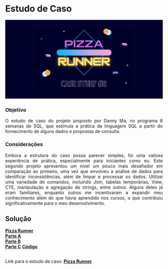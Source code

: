 # Estudo de Caso

<img src="imagens/pizz_runner.jpg">

### Objetivo
<div align="justify">O estudo de caso do projeto proposto por Danny Ma, no programa 8 semanas de SQL, que estimula a prática da linguagem SQL a partir do fornecimento de alguns dados e propostas de consulta.</div>

### Considerações
<div align="justify">Embora a estrutura do caso possa parecer simples, foi uma valiosa experiência de prática, especialmente para iniciantes como eu. Este segundo projeto apresentou um nível um pouco mais desafiador em comparação ao primeiro, uma vez que envolveu a análise de dados para identificar inconsistências, além de limpar e processar os dados. Utilizei uma variedade de comandos, incluindo Join, tabelas temporárias, View, CTE, manipulação e agregação de strings, entre outros. Alguns deles já eram familiares, enquanto outros me incentivaram a expandir meu conhecimento além do que havia aprendido nos cursos, o que contribuiu significativamente para o meu desenvolvimento.<div aling="justify">

## Solução
**[Pizza Runner](pizza_runner.md)** <br>
**[Parte A](parte_A.md)** <br>
**[Parte B](parte_B.md)** <br>
**[Parte C](parte_C.md)**
**[Código](pizza_runner.sql)**
##
Link para o estudo de caso:
**[Pizza Runner](https://8weeksqlchallenge.com/case-study-2/)**


